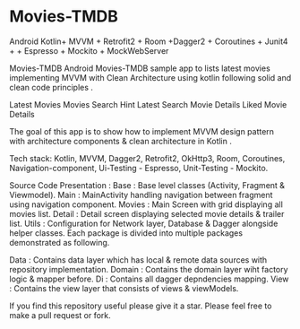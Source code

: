 # Movies-TMDB
Android Kotlin+ MVVM + Retrofit2 + Room +Dagger2 +  Coroutines + Junit4 + + Espresso + Mockito + MockWebServer

Movies-TMDB
Android Movies-TMDB sample app to lists latest movies implementing MVVM with Clean Architecture using kotlin following solid and clean code principles .

Latest Movies Movies Search Hint Latest Search Movie Details Liked Movie Details

The goal of this app is to show how to implement MVVM design pattern with architecture components & clean architecture in Kotlin .

Tech stack:
Kotlin, MVVM, Dagger2, Retrofit2, OkHttp3, Room, Coroutines, Navigation-component, Ui-Testing - Espresso, Unit-Testing - Mockito.

Source Code Presentation :
Base : Base level classes (Activity, Fragment & Viewmodel).
Main : MainActivity handling navigation between fragment using navigation component.
Movies : Main Screen with grid displaying all movies list.
Detail : Detail screen displaying selected movie details & trailer list.
Utils : Configuration for Network layer, Database & Dagger alongside helper classes.
Each package is divided into multiple packages demonstrated as following.

Data : Contains data layer which has local & remote data sources with repository implementation.
Domain : Contains the domain layer wiht factory logic & mapper before.
Di : Contains all dagger depndencies mapping.
View : Contains the view layer that consists of views & viewModels.

If you find this repository useful please give it a star. Please feel free to make a pull request or fork.
